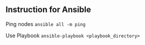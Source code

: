 ## Instruction for Ansible

Ping nodes
`ansible all -m ping`

Use Playbook
`ansible-playbook <playbook_directory>`
